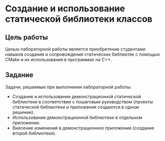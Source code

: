 # Создание и использование статической библиотеки классов

## Цель работы

Целью лабораторной работы является приобретение студентами навыков создания и сопровождения статических библиотек с помощью CMake и их использования в программах на C++.

## Задание

Задачи, решаемые при выполнении лабораторной работы:

- Создание и использование демонстрационной статической библиотеки в соответствии с пошаговым руководством (проекты статической библиотеки и приложения создаются в одном решении).
- Использование демонстрационной библиотеки в отдельном приложении.
- Внесение изменений в демонстрационное приложение (создание второй библиотеки).
